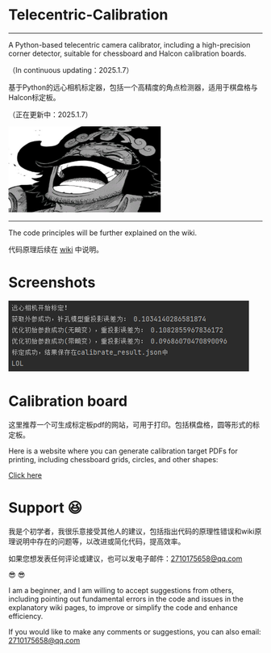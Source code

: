 # Telecentric-Calibration 
***
A Python-based telecentric camera calibrator, including a high-precision corner detector, suitable for chessboard 
and Halcon calibration boards.

（In continuous updating：2025.1.7）

基于Python的远心相机标定器，包括一个高精度的角点检测器，适用于棋盘格与Halcon标定板。

（正在更新中：2025.1.7）

<img src=".github/image/Roger.png" width="60%" height="170">

***
The code principles will be further explained on the wiki.

代码原理后续在 [wiki](https://github.com/hzweifei/Telecentric-Calibration/wiki) 中说明。

# Screenshots

<img src=".github/image/result.png">




# Calibration board

这里推荐一个可生成标定板pdf的网站，可用于打印。包括棋盘格，圆等形式的标定板。

Here is a website where you can generate calibration target PDFs for printing, including chessboard grids, circles, and other shapes:

[Click here](https://calib.io/pages/camera-calibration-pattern-generator)

# Support :satisfied:

我是个初学者，我很乐意接受其他人的建议，包括指出代码的原理性错误和wiki原理说明中存在的问题等，以改进或简化代码，提高效率。

如果您想发表任何评论或建议，也可以发电子邮件：2710175658@qq.com

:sunglasses: :sunglasses:

I am a beginner, and I am willing to accept suggestions from others, including pointing out fundamental errors in the code and issues in the explanatory wiki pages, to improve or simplify the code and enhance efficiency.

If you would like to make any comments or suggestions, you can also email: 2710175658@qq.com